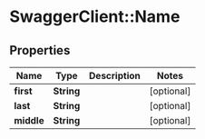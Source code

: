# SwaggerClient::Name

## Properties
Name | Type | Description | Notes
------------ | ------------- | ------------- | -------------
**first** | **String** |  | [optional] 
**last** | **String** |  | [optional] 
**middle** | **String** |  | [optional] 

